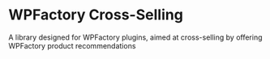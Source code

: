 # WPFactory Cross-Selling
A library designed for WPFactory plugins, aimed at cross-selling by offering WPFactory product recommendations
